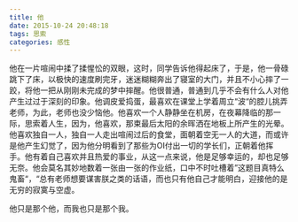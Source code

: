 ```yaml
---
title: 他
date: 2015-10-24 20:48:18
tags: 思索
categories: 感性
---
```

他在一片喧闹中揉了揉惺忪的双眼，这时，同学告诉他得起床了，于是，他一骨碌跳下了床，以极快的速度刷完牙，迷迷糊糊奔出了寝室的大门，并且不小心摔了一跤，将他一把从刚刚未完成的梦中摔醒。他很普通，普通到几乎不会有什么人对他产生过过于深刻的印象。他调皮爱捣蛋，最喜欢在课堂上学着周立“波“的腔儿挑弄老师，为此，老师也没少恼他。他喜欢一个人静静坐在机房，在夜幕降临的那一际，思索着人生，因为，他喜欢，那束最后太阳的余晖洒在地板上所产生的光晕。他喜欢独自一人，独自一人走出喧闹过后的食堂，面朝着空无一人的大道，而或许是他产生幻觉了，因为他分明看到了那些为OI付出一切的学长们，正朝着他挥手。他有着自己喜欢并且热爱的事业，从这一点来说，他是足够幸运的，却也足够无奈。他会莫名其妙地数着一张由一张的作业纸，口中不时吐槽着”这题目真特么鬼畜“，“总有老师想要谋害朕之类的话语，而也只有他自己才能明白，迎接他的是无穷的寂寞与空虚。

他只是那个他，而我也只是那个我。